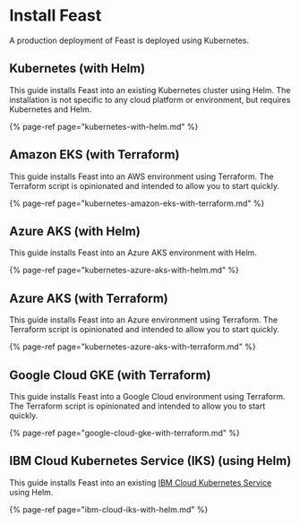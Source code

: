 # Install Feast

A production deployment of Feast is deployed using Kubernetes.

## Kubernetes \(with Helm\)

This guide installs Feast into an existing Kubernetes cluster using Helm. The installation is not specific to any cloud platform or environment, but requires Kubernetes and Helm.

{% page-ref page="kubernetes-with-helm.md" %}

## Amazon EKS \(with Terraform\)

This guide installs Feast into an AWS environment using Terraform. The Terraform script is opinionated and intended to allow you to start quickly.

{% page-ref page="kubernetes-amazon-eks-with-terraform.md" %}

## Azure AKS \(with Helm\)

This guide installs Feast into an Azure AKS environment with Helm.

{% page-ref page="kubernetes-azure-aks-with-helm.md" %}

## Azure AKS \(with Terraform\)

This guide installs Feast into an Azure environment using Terraform. The Terraform script is opinionated and intended to allow you to start quickly.

{% page-ref page="kubernetes-azure-aks-with-terraform.md" %}

## Google Cloud GKE \(with Terraform\)

This guide installs Feast into a Google Cloud environment using Terraform. The Terraform script is opinionated and intended to allow you to start quickly.

{% page-ref page="google-cloud-gke-with-terraform.md" %}

## IBM Cloud Kubernetes Service \(IKS\) \(using Helm\)

This guide installs Feast into an existing [IBM Cloud Kubernetes Service](https://www.ibm.com/cloud/kubernetes-service) using Helm.

{% page-ref page="ibm-cloud-iks-with-helm.md" %}

